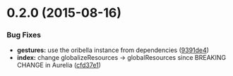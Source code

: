 <a name="0.2.0"></a>
# 0.2.0 (2015-08-16)


### Bug Fixes

* **gestures:** use the oribella instance from dependencies ([9391de4](https://github.com/oribella/aurelia-gestures/commit/9391de4))
* **index:** change globalizeResources -> globalResources since BREAKING CHANGE in Aurelia ([cfd37e1](https://github.com/oribella/aurelia-gestures/commit/cfd37e1))



